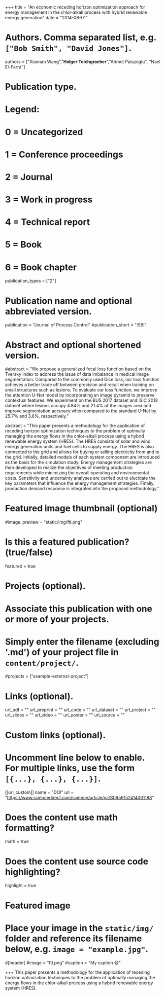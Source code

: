 
+++
title = "An economic receding horizon optimization approach for energy management in the chlor-alkali process with hybrid renewable energy generation"
date = "2014-08-01"

# Authors. Comma separated list, e.g. `["Bob Smith", "David Jones"]`.

authors = ["Xiaonan Wang","**Holger Teichgraeber**","Ahmet Palazoglu", "Nael El-Farra"]

# Publication type.
# Legend:
# 0 = Uncategorized
# 1 = Conference proceedings
# 2 = Journal
# 3 = Work in progress
# 4 = Technical report
# 5 = Book
# 6 = Book chapter
publication_types = ["2"]

# Publication name and optional abbreviated version.
publication = "Journal of Process Control"
#publication_short = "ISBI"

# Abstract and optional shortened version.

#abstract = "We propose a generalized focal loss function based on the Tversky index to address the issue of data imbalance in medical image segmentation. Compared to the commonly used Dice loss, our loss function achieves a better trade off between precision and recall when training on small structures such as lesions. To evaluate our loss function, we improve the attention U-Net model by incorporating an image pyramid to preserve contextual features. We experiment on the BUS 2017 dataset and ISIC 2018 dataset where lesions occupy 4.84% and 21.4% of the images area and improve segmentation accuracy when compared to the standard U-Net by 25.7% and 3.6%, respectively."

abstract = "This paper presents a methodology for the application of receding horizon optimization techniques to the problem of optimally managing the energy flows in the chlor-alkali process using a hybrid renewable energy system (HRES). The HRES consists of solar and wind energy generation units and fuel cells to supply energy. The HRES is also connected to the grid and allows for buying or selling electricity from and to the grid. Initially, detailed models of each system component are introduced as the basis for the simulation study. Energy management strategies are then developed to realize the objectives of meeting production requirements while minimizing the overall operating and environmental costs. Sensitivity and uncertainty analyses are carried out to elucidate the key parameters that influence the energy management strategies. Finally, production demand response is integrated into the proposed methodology."

# Featured image thumbnail (optional)
#image_preview = "static/img/ftl.png"

# Is this a featured publication? (true/false)
featured = true

# Projects (optional).
#   Associate this publication with one or more of your projects.
#   Simply enter the filename (excluding '.md') of your project file in `content/project/`.
#projects = ["example-external-project"]

# Links (optional).
url_pdf = ""
url_preprint = ""
url_code = ""
url_dataset = ""
url_project = ""
url_slides = ""
url_video = ""
url_poster = ""
url_source = ""

# Custom links (optional).
#   Uncomment line below to enable. For multiple links, use the form `[{...}, {...}, {...}]`.
[[url_custom]]
name = "DOI"
url = "https://www.sciencedirect.com/science/article/pii/S0959152414001188"

# Does the content use math formatting?
math = true

# Does the content use source code highlighting?
highlight = true
  
# Featured image
# Place your image in the `static/img/` folder and reference its filename below, e.g. `image = "example.jpg"`.
#[header]
#image = "ftl.png"
#caption = "My caption :smile:"

+++
This paper presents a methodology for the application of receding horizon optimization techniques to the problem of optimally managing the energy flows in the chlor-alkali process using a hybrid renewable energy system (HRES). 

